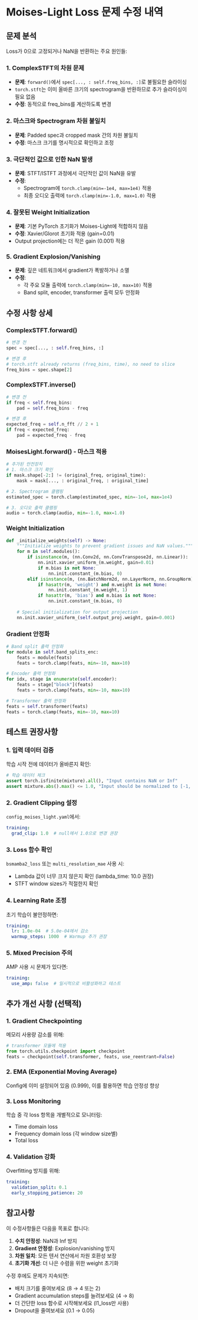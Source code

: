 # Moises-Light Loss 문제 수정 내역

## 문제 분석

Loss가 0으로 고정되거나 NaN을 반환하는 주요 원인들:

### 1. ComplexSTFT의 차원 문제
- **문제**: `forward()`에서 `spec[..., : self.freq_bins, :]`로 불필요한 슬라이싱
- `torch.stft`는 이미 올바른 크기의 spectrogram을 반환하므로 추가 슬라이싱이 필요 없음
- **수정**: 동적으로 freq_bins를 계산하도록 변경

### 2. 마스크와 Spectrogram 차원 불일치
- **문제**: Padded spec과 cropped mask 간의 차원 불일치
- **수정**: 마스크 크기를 명시적으로 확인하고 조정

### 3. 극단적인 값으로 인한 NaN 발생
- **문제**: STFT/ISTFT 과정에서 극단적인 값이 NaN을 유발
- **수정**: 
  - Spectrogram에 `torch.clamp(min=-1e4, max=1e4)` 적용
  - 최종 오디오 출력에 `torch.clamp(min=-1.0, max=1.0)` 적용

### 4. 잘못된 Weight Initialization
- **문제**: 기본 PyTorch 초기화가 Moises-Light에 적합하지 않음
- **수정**: Xavier/Glorot 초기화 적용 (gain=0.01)
- Output projection에는 더 작은 gain (0.001) 적용

### 5. Gradient Explosion/Vanishing
- **문제**: 깊은 네트워크에서 gradient가 폭발하거나 소멸
- **수정**: 
  - 각 주요 모듈 출력에 `torch.clamp(min=-10, max=10)` 적용
  - Band split, encoder, transformer 출력 모두 안정화

## 수정 사항 상세

### ComplexSTFT.forward()
```python
# 변경 전
spec = spec[..., : self.freq_bins, :]

# 변경 후
# torch.stft already returns (freq_bins, time), no need to slice
freq_bins = spec.shape[2]
```

### ComplexSTFT.inverse()
```python
# 변경 전
if freq < self.freq_bins:
    pad = self.freq_bins - freq

# 변경 후
expected_freq = self.n_fft // 2 + 1
if freq < expected_freq:
    pad = expected_freq - freq
```

### MoisesLight.forward() - 마스크 적용
```python
# 추가된 안전장치
# 1. 마스크 크기 확인
if mask.shape[-2:] != (original_freq, original_time):
    mask = mask[..., : original_freq, : original_time]

# 2. Spectrogram 클램핑
estimated_spec = torch.clamp(estimated_spec, min=-1e4, max=1e4)

# 3. 오디오 출력 클램핑
audio = torch.clamp(audio, min=-1.0, max=1.0)
```

### Weight Initialization
```python
def _initialize_weights(self) -> None:
    """Initialize weights to prevent gradient issues and NaN values."""
    for m in self.modules():
        if isinstance(m, (nn.Conv2d, nn.ConvTranspose2d, nn.Linear)):
            nn.init.xavier_uniform_(m.weight, gain=0.01)
            if m.bias is not None:
                nn.init.constant_(m.bias, 0)
        elif isinstance(m, (nn.BatchNorm2d, nn.LayerNorm, nn.GroupNorm)):
            if hasattr(m, 'weight') and m.weight is not None:
                nn.init.constant_(m.weight, 1)
            if hasattr(m, 'bias') and m.bias is not None:
                nn.init.constant_(m.bias, 0)
    
    # Special initialization for output projection
    nn.init.xavier_uniform_(self.output_proj.weight, gain=0.001)
```

### Gradient 안정화
```python
# Band split 출력 안정화
for module in self.band_splits_enc:
    feats = module(feats)
    feats = torch.clamp(feats, min=-10, max=10)

# Encoder 출력 안정화
for idx, stage in enumerate(self.encoder):
    feats = stage["block"](feats)
    feats = torch.clamp(feats, min=-10, max=10)

# Transformer 출력 안정화
feats = self.transformer(feats)
feats = torch.clamp(feats, min=-10, max=10)
```

## 테스트 권장사항

### 1. 입력 데이터 검증
학습 시작 전에 데이터가 올바른지 확인:
```python
# 학습 데이터 체크
assert torch.isfinite(mixture).all(), "Input contains NaN or Inf"
assert mixture.abs().max() <= 1.0, "Input should be normalized to [-1, 1]"
```

### 2. Gradient Clipping 설정
`config_moises_light.yaml`에서:
```yaml
training:
  grad_clip: 1.0  # null에서 1.0으로 변경 권장
```

### 3. Loss 함수 확인
`bsmamba2_loss` 또는 `multi_resolution_mae` 사용 시:
- Lambda 값이 너무 크지 않은지 확인 (lambda_time: 10.0 권장)
- STFT window sizes가 적절한지 확인

### 4. Learning Rate 조정
초기 학습이 불안정하면:
```yaml
training:
  lr: 1.0e-04  # 5.0e-04에서 감소
  warmup_steps: 1000  # Warmup 추가 권장
```

### 5. Mixed Precision 주의
AMP 사용 시 문제가 있다면:
```yaml
training:
  use_amp: false  # 일시적으로 비활성화하고 테스트
```

## 추가 개선 사항 (선택적)

### 1. Gradient Checkpointing
메모리 사용량 감소를 위해:
```python
# transformer 모듈에 적용
from torch.utils.checkpoint import checkpoint
feats = checkpoint(self.transformer, feats, use_reentrant=False)
```

### 2. EMA (Exponential Moving Average)
Config에 이미 설정되어 있음 (0.999), 이를 활용하면 학습 안정성 향상

### 3. Loss Monitoring
학습 중 각 loss 항목을 개별적으로 모니터링:
- Time domain loss
- Frequency domain loss (각 window size별)
- Total loss

### 4. Validation 강화
Overfitting 방지를 위해:
```yaml
training:
  validation_split: 0.1
  early_stopping_patience: 20
```

## 참고사항

이 수정사항들은 다음을 목표로 합니다:
1. **수치 안정성**: NaN과 Inf 방지
2. **Gradient 안정성**: Explosion/vanishing 방지
3. **차원 일치**: 모든 텐서 연산에서 차원 호환성 보장
4. **초기화 개선**: 더 나은 수렴을 위한 weight 초기화

수정 후에도 문제가 지속되면:
- 배치 크기를 줄여보세요 (8 → 4 또는 2)
- Gradient accumulation steps를 늘려보세요 (4 → 8)
- 더 간단한 loss 함수로 시작해보세요 (l1_loss만 사용)
- Dropout을 줄여보세요 (0.1 → 0.05)
